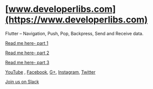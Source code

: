 # [www.developerlibs.com](https://www.developerlibs.com)

Flutter – Navigation, Push, Pop, Backpress, Send and Receive data. 

[Read me here- part 1](https://www.developerlibs.com/2018/09/flutter-send-receive-data-between-screen.html)

[Read me here- part 2](https://www.developerlibs.com/2018/09/flutter-push-and-pop-navigation.html)

[Read me here- part 3](https://www.developerlibs.com/2018/09/flutter-handle-device-back-press.html)

[YouTube](https://youtu.be/EgzBqFWyzp4) ,
[Facebook](https://www.facebook.com/developerlibs), 
[G+](https://plus.google.com/109457600203481575432),
[Instagram](https://www.instagram.com/developerlibs/), 
[Twitter](https://twitter.com/LibsDeveloper)

[Join us on Slack](https://join.slack.com/t/developerlibs/shared_invite/enQtNDU1NzQzNTM5MDYwLTk0Mjc2MWQwNGExNDdiZWQ5MzJlYTVhZGQzMTRiOTcwODVmOGNmMWM5NTZkYWIxNDExNWM0NWMzZjBhODRmNDg)


